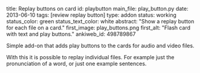 title: Replay buttons on card
id: playbutton
main_file: play_button.py
date: 2013-06-10
tags: [review replay button]
type: addon
status: working
status_color: green
status_text_color: white
abstract: "Show a replay button for each file on a card."
first_image: play_buttons.png
first_alt: "Flash card with text and play buttons."
ankiweb_id: 498789867

Simple add-on that adds play buttons to the cards for audio and video
files.

With this it is possible to replay individual files. For example just
the pronunciation of a word, or just one example sentences.
